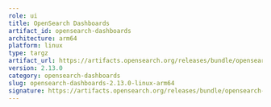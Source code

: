 ```yaml
---
role: ui
title: OpenSearch Dashboards
artifact_id: opensearch-dashboards
architecture: arm64
platform: linux
type: targz
artifact_url: https://artifacts.opensearch.org/releases/bundle/opensearch-dashboards/2.13.0/opensearch-dashboards-2.13.0-linux-arm64.tar.gz
version: 2.13.0
category: opensearch-dashboards
slug: opensearch-dashboards-2.13.0-linux-arm64
signature: https://artifacts.opensearch.org/releases/bundle/opensearch-dashboards/2.13.0/opensearch-dashboards-2.13.0-linux-arm64.tar.gz.sig
---
```


